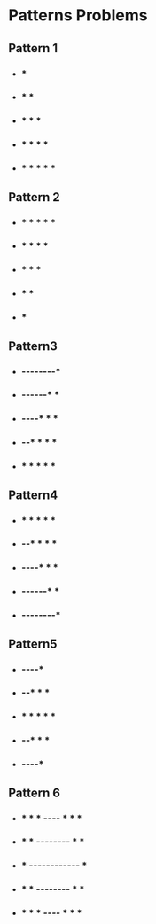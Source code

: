  # Patterns Problems

 ## Pattern 1

 * ### * 
 * ### *    *  
 * ### *    *   *
 * ### *    *   *   * 
 * ### *    *   *   *   *

 ## Pattern 2
 
 * ### *    *   *   *   *
 * ### *    *   *   *
 * ### *    *   *
 * ### *    *
 * ### *

 ## Pattern3

 * ###  --------*
 * ###  ------* *
 * ###  ----* * *
 * ###  --* * * *
 * ###  * * * * *

 ## Pattern4

 * ### * * * * *
 * ### --* * * * 
 * ### ----* * * 
 * ### ------* *
 * ### --------*

 ## Pattern5
 * ### ----*
 * ### --* * *
 * ### * * * * *
 * ### --* * *
  * ### ----*

## Pattern 6
* ### * * * *----* * * *
* ### * * *--------* * *
* ### * *------------* *
* ### * * *--------* * *
* ### * * * *----* * * *